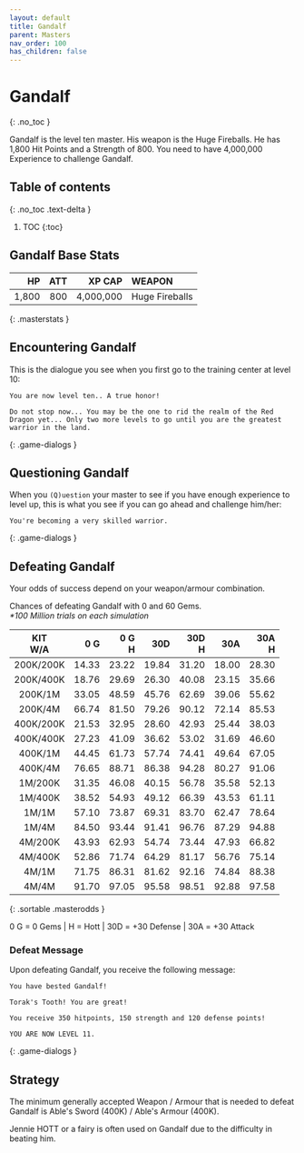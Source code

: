 ```yaml
---
layout: default
title: Gandalf
parent: Masters
nav_order: 100
has_children: false
---
```

# Gandalf
{: .no_toc }

Gandalf is the level ten master. His weapon is the Huge Fireballs. He has 1,800 Hit Points and a Strength of 800. You need to have 4,000,000 Experience to challenge Gandalf.

## Table of contents
{: .no_toc .text-delta }

1. TOC
{:toc}

## Gandalf Base Stats

|    HP | ATT |    XP CAP | WEAPON         | 
|------:|----:|----------:|:---------------|
| 1,800 | 800 | 4,000,000 | Huge Fireballs | 
{: .masterstats }
  
## Encountering Gandalf

This is the dialogue you see when you first go to the training center at level 10:
```
You are now level ten.. A true honor!

Do not stop now... You may be the one to rid the realm of the Red Dragon yet... Only two more levels to go until you are the greatest warrior in the land. 
```
{: .game-dialogs }

## Questioning Gandalf

When you `(Q)uestion` your master to see if you have enough experience to level up, this is what you see if you can go ahead and challenge him/her:
```
You're becoming a very skilled warrior.
```
{: .game-dialogs }

## Defeating Gandalf

Your odds of success depend on your weapon/armour combination.

Chances of defeating Gandalf with 0 and 60 Gems.<br><span class="oddsinfo">*\*100 Million trials on each simulation*</span>

| KIT<br>W/A | 0 G<br> | 0 G<br>H | 30D<br> | 30D<br>H | 30A<br> | 30A<br>H |
|:----------:|--------:|---------:|--------:|---------:|--------:|---------:|
| 200K/200K  |   14.33 |    23.22 |   19.84 |    31.20 |   18.00 |    28.30 |
| 200K/400K  |   18.76 |    29.69 |   26.30 |    40.08 |   23.15 |    35.66 |
| 200K/1M    |   33.05 |    48.59 |   45.76 |    62.69 |   39.06 |    55.62 |
| 200K/4M    |   66.74 |    81.50 |   79.26 |    90.12 |   72.14 |    85.53 |
| 400K/200K  |   21.53 |    32.95 |   28.60 |    42.93 |   25.44 |    38.03 |
| 400K/400K  |   27.23 |    41.09 |   36.62 |    53.02 |   31.69 |    46.60 |
| 400K/1M    |   44.45 |    61.73 |   57.74 |    74.41 |   49.64 |    67.05 |
| 400K/4M    |   76.65 |    88.71 |   86.38 |    94.28 |   80.27 |    91.06 |
| 1M/200K    |   31.35 |    46.08 |   40.15 |    56.78 |   35.58 |    52.13 |
| 1M/400K    |   38.52 |    54.93 |   49.12 |    66.39 |   43.53 |    61.11 |
| 1M/1M      |   57.10 |    73.87 |   69.31 |    83.70 |   62.47 |    78.64 |
| 1M/4M      |   84.50 |    93.44 |   91.41 |    96.76 |   87.29 |    94.88 |
| 4M/200K    |   43.93 |    62.93 |   54.74 |    73.44 |   47.93 |    66.82 |
| 4M/400K    |   52.86 |    71.74 |   64.29 |    81.17 |   56.76 |    75.14 |
| 4M/1M      |   71.75 |    86.31 |   81.62 |    92.16 |   74.84 |    88.38 |
| 4M/4M      |   91.70 |    97.05 |   95.58 |    98.51 |   92.88 |    97.58 |
{: .sortable .masterodds }
  
<span class="masteroddsfooter">0 G = 0 Gems | H = Hott | 30D = +30 Defense | 30A = +30 Attack</span>

### Defeat Message

Upon defeating Gandalf, you receive the following message:
```
You have bested Gandalf!

Torak's Tooth! You are great!

You receive 350 hitpoints, 150 strength and 120 defense points!

YOU ARE NOW LEVEL 11.
```
{: .game-dialogs }

## Strategy

The minimum generally accepted Weapon / Armour that is needed to defeat Gandalf is Able's Sword (400K) / Able's Armour (400K).

Jennie HOTT or a fairy is often used on Gandalf due to the difficulty in beating him.
